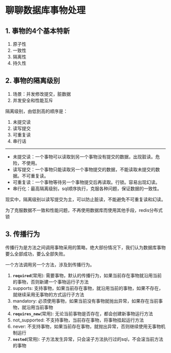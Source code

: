 # 聊聊数据库事物处理

## 1. 事物的4个基本特新

1. 原子性
2. 一致性
3. 隔离性
4. 持久性

## 2. 事物的隔离级别

1. 场景：并发修改提交，脏数据
2. 并发安全和性能互斥



隔离级别，由低到高的顺序是：

1. 未提交读
2. 读写提交
3. 可重复读
4. 串行话

---

* 未提交读：一个事物可以读取到另一个事物没有提交的数据，出现脏读。危险，不使用。
* 读写提交：一个事物只能读取另一个事物提交的数据，不能读取未提交的数据。不可重复读。
* 可重复读：一个事物等待另一个事物提交后再读取。行锁。容易出现幻读。
* 串行化：最高隔离级别，sql顺序执行，克服各种问题，保证数据的一致性。


现实中，隔离级别以读写提交为主，可以防止脏读，不能避免不可重复读和幻读。

为了克服数据不一致和性能问题，不再使用数据库而使用其他手段，redis分布式锁

## 3. 传播行为

传播行为是方法之间调用事物采用的策略，绝大部份情况下，我们认为数据库事物要么全部成功，要么全部失败。

一个方法调用另一个方法，涉及到传播行为。

1. **`required`**(常用): 需要事物，默认的传播行为，如果当前存在事物就沿用当前的事物，否则新建一个事物运行子方法
2. supports: 支持事物，如果当前存在事物，就沿用当前的事物，如果不存在，就继续采用无事物的方式运行子方法
3. mandatory: 必须使用事物，如果当前没有事物就抛出异常，如果存在当前事物，就沿用当前事物
4. **`requires_new`**(常用): 无论当前事物是否存在，都会创建新事物运行方法
5. not_supported: 不支持事物，当前存在事物，将事物挂起运行方法
6. never: 不支持事物，如果当前存在事物，就抛出异常，否则继续使用无事物机制运行
7. **`nested`**(常用): 子方法发生异常，只会滚子方法执行过的sql，不会滚当前方法的事物


 























